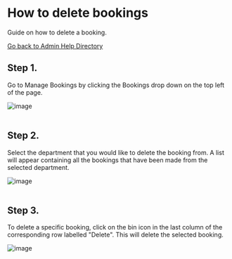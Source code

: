 # How to delete bookings
Guide on how to delete a booking.

[Go back to Admin Help Directory](https://thomcleary.github.io/cits3200-unipark-booking/admin_directory)

## Step 1.

Go to Manage Bookings by clicking the Bookings drop down on the top left of the page.

![image](https://user-images.githubusercontent.com/88474382/135210315-4345d032-f2ba-4de8-958b-b299b2a58b29.png)
<br><br>

## Step 2. 

Select the department that you would like to delete the booking from. A list will appear containing all the bookings that have been made from the selected department.

![image](https://user-images.githubusercontent.com/88474382/135707326-2d427a97-41a5-4425-ab00-ec10d1064908.png)
<br><br>

## Step 3.

To delete a specific booking, click on the bin icon in the last column of the corresponding row labelled "Delete". This will delete the selected booking.

![image](https://user-images.githubusercontent.com/88474382/135709131-f6240059-c64f-4c33-a706-9ef3df21b784.png)
<br><br>
